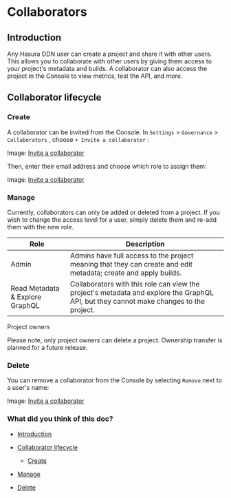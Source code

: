 # Collaborators

## Introduction​

Any Hasura DDN user can create a project and share it with other users. This allows you to collaborate with other users
by giving them access to your project's metadata and builds. A collaborator can also access the project in the Console
to view metrics, test the API, and more.

## Collaborator lifecycle​

### Create​

A collaborator can be invited from the Console. In `Settings` > `Governance` > `Collaborators` , choose `+ Invite a collaborator` :

Image: [ Invite a collaborator ](https://hasura.io/docs/3.0/assets/images/0.0.1_console_invite-collaborator-26f80ebf23b981ceaf230fc3d5f40c90.png)

Then, enter their email address and choose which role to assign them:

Image: [ Invite a collaborator ](https://hasura.io/docs/3.0/assets/images/0.0.1_console_assign-collaborator-role-e95171f315e0df528439be940275982e.png)

### Manage​

Currently, collaborators can only be added or deleted from a project. If you wish to change the access level for a user,
simply delete them and re-add them with the new role.

| Role | Description |
|---|---|
| Admin | Admins have full access to the project meaning that they can create and edit metadata; create and apply builds. |
| Read Metadata & Explore GraphQL | Collaborators with this role can view the project's metadata and explore the GraphQL API, but they cannot make changes to the project. |


Project owners

Please note, only project owners can delete a project. Ownership transfer is planned for a future release.

### Delete​

You can remove a collaborator from the Console by selecting `Remove` next to a user's name:

Image: [ Invite a collaborator ](https://hasura.io/docs/3.0/assets/images/0.0.1_console_remove-collaborator-c7344e7784531f02ccd17b5fb46878f6.png)

### What did you think of this doc?

- [ Introduction ](https://hasura.io/docs/3.0/ci-cd/collaborators/#introduction)
- [ Collaborator lifecycle ](https://hasura.io/docs/3.0/ci-cd/collaborators/#collaborator-lifecycle)
    - [ Create ](https://hasura.io/docs/3.0/ci-cd/collaborators/#create)

- [ Manage ](https://hasura.io/docs/3.0/ci-cd/collaborators/#manage)

- [ Delete ](https://hasura.io/docs/3.0/ci-cd/collaborators/#delete)
